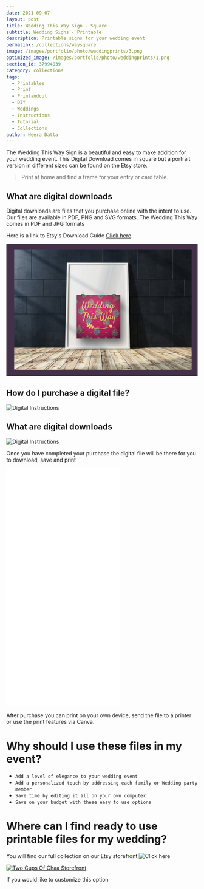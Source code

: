 ```yaml
---
date: 2021-09-07
layout: post
title: Wedding This Way Sign - Square
subtitle: Wedding Signs - Printable
description: Printable signs for your wedding event
permalink: /collections/waysquare
image: /images/portfolio/photo/weddingprints/3.png
optimized_image: /images/portfolio/photo/weddingprints/1.png
section_id: 37994039
category: collections
tags:
  - Printables
  - Print
  - Printandcut
  - DIY
  - Weddings
  - Instructions
  - Tutorial
  - Collections
author: Neera Datta
---
```

The Wedding This Way Sign is a beautiful and easy to make addition for your wedding event. This Digital Download comes in square but a portrait version in different sizes can be found on the Etsy store. 

> Print at home and find a frame for your entry or card table. 

## What are digital downloads
Digital downloads are files that you purchase online with the intent to use. Our files are available in PDF, PNG and SVG formats. The Wedding This Way comes in PDF and JPG formats



Here is a link to Etsy's Download Guide [Click here](https://help.etsy.com/hc/en-us/articles/115013328108-Downloading-a-Digital-Item?segment=shopping).



[![Two Cups Of Chaa Storefront](/images/portfolio/photo/weddingprints/1.png)](https://www.etsy.com/listing/829257191/wedding-planner-popular-prints-wedding?click_key=3edd63f022ef7d014fd10f7799d1bf378107c0fb%3A829257191&click_sum=35315d49&ref=shop_home_active_33)

## How do I purchase a digital file?

![Digital Instructions](https://i.etsystatic.com/21226651/r/il/745dd6/2631573253/il_794xN.2631573253_17ce.jpg)

## What are digital downloads

![Digital Instructions](https://i.etsystatic.com/21226651/r/il/713dc8/2650515632/il_794xN.2650515632_jcgh.jpg)

Once you have completed your purchase the digital file will be there for you to download, save and print


<iframe src="/images/portfolio/video/weddingwayvideo.mp4" height="625" width="300" frameborder="0" scrolling="no" ></iframe>

After purchase you can print on your own device, send the file to a printer or use the print features via Canva. 

# Why should I use these files in my event?
- `Add a level of elegance to your wedding event`
- `Add a personalized touch by addressing each family or Wedding party member`
- `Save time by editing it all on your own computer`
- `Save on your budget with these easy to use options`

# Where can I find ready to use printable files for my wedding?

You will find our full collection on our Etsy storefront 
![Click here](https://www.etsy.com/shop/TwoCupsOfChaa)

[![Two Cups Of Chaa Storefront](/images/portfolio/covers/5.jpg)](https://www.etsy.com/shop/TwoCupsOfChaa)

If you would like to customize this option 